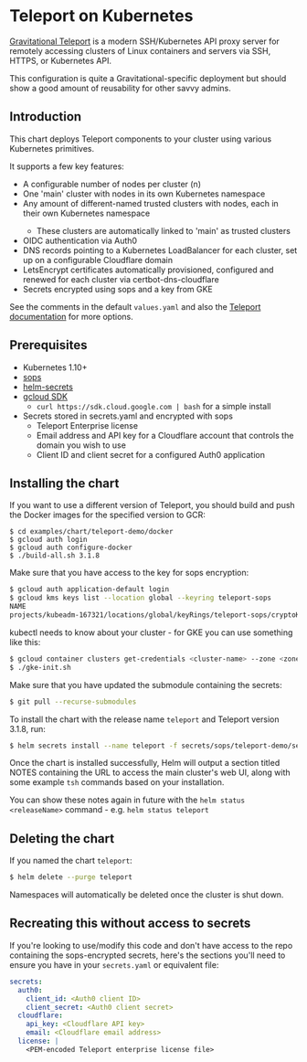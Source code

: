 # Teleport on Kubernetes

[Gravitational Teleport](https://github.com/gravitational/teleport) is a modern SSH/Kubernetes API proxy server for
remotely accessing clusters of Linux containers and servers via SSH, HTTPS, or Kubernetes API.

This configuration is quite a Gravitational-specific deployment but should show a good amount of reusability for other
savvy admins.

## Introduction

This chart deploys Teleport components to your cluster using various Kubernetes primitives.

It supports a few key features:
- A configurable number of nodes per cluster (n)
- One 'main' cluster with <n> nodes in its own Kubernetes namespace
- Any amount of different-named trusted clusters with <n> nodes, each in their own Kubernetes namespace
    - These clusters are automatically linked to 'main' as trusted clusters
- OIDC authentication via Auth0
- DNS records pointing to a Kubernetes LoadBalancer for each cluster, set up on a configurable Cloudflare domain
- LetsEncrypt certificates automatically provisioned, configured and renewed for each cluster via certbot-dns-cloudflare
- Secrets encrypted using sops and a key from GKE

See the comments in the default `values.yaml` and also the [Teleport documentation](https://gravitational.com/teleport/docs/quickstart) for more options.

## Prerequisites

- Kubernetes 1.10+
- [sops](https://github.com/mozilla/sops)
- [helm-secrets](https://github.com/futuresimple/helm-secrets)
- [gcloud SDK](https://cloud.google.com/sdk/docs/downloads-interactive)
    - ```curl https://sdk.cloud.google.com | bash``` for a simple install
- Secrets stored in secrets.yaml and encrypted with sops
    - Teleport Enterprise license
    - Email address and API key for a Cloudflare account that controls the domain you wish to use
    - Client ID and client secret for a configured Auth0 application

## Installing the chart

If you want to use a different version of Teleport, you should build and push the Docker images for the specified
version to GCR:

```
$ cd examples/chart/teleport-demo/docker
$ gcloud auth login
$ gcloud auth configure-docker
$ ./build-all.sh 3.1.8
```

Make sure that you have access to the key for sops encryption:
```bash
$ gcloud auth application-default login
$ gcloud kms keys list --location global --keyring teleport-sops
NAME                                                                                          PURPOSE          LABELS  PRIMARY_ID  PRIMARY_STATE
projects/kubeadm-167321/locations/global/keyRings/teleport-sops/cryptoKeys/teleport-sops-key  ENCRYPT_DECRYPT          1           ENABLED
```

kubectl needs to know about your cluster - for GKE you can use something like this:

```bash
$ gcloud container clusters get-credentials <cluster-name> --zone <zone> --project <project>
$ ./gke-init.sh
```

Make sure that you have updated the submodule containing the secrets:

```bash
$ git pull --recurse-submodules
```

To install the chart with the release name `teleport` and Teleport version 3.1.8, run:

```bash
$ helm secrets install --name teleport -f secrets/sops/teleport-demo/secrets.yaml ./ --set teleportVersion=3.1.8
```

Once the chart is installed successfully, Helm will output a section titled NOTES containing the URL to access the main
cluster's web UI, along with some example `tsh` commands based on your installation.

You can show these notes again in future with the `helm status <releaseName>` command - e.g. `helm status teleport`

## Deleting the chart

If you named the chart `teleport`:

```bash
$ helm delete --purge teleport
```

Namespaces will automatically be deleted once the cluster is shut down.

## Recreating this without access to secrets

If you're looking to use/modify this code and don't have access to the repo containing the sops-encrypted secrets,
here's the sections you'll need to ensure you have in your `secrets.yaml` or equivalent file:

```yaml
secrets:
  auth0:
    client_id: <Auth0 client ID>
    client_secret: <Auth0 client secret>
  cloudflare:
    api_key: <Cloudflare API key>
    email: <Cloudflare email address>
  license: |
    <PEM-encoded Teleport enterprise license file>
```

